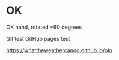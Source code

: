 # OK
OK hand, rotated +90 degrees

Git test
GitHub pages test

https://whattheweathercando.github.io/ok/
